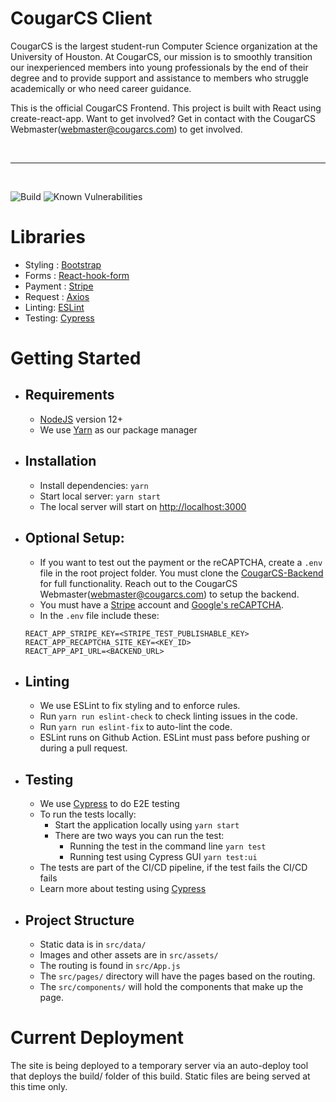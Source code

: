 # CougarCS Client

CougarCS is the largest student-run Computer Science organization at the University of Houston. At CougarCS, our mission is to smoothly transition our inexperienced members into young professionals by the end of their degree and to provide support and assistance to members who struggle academically or who need career guidance.

This is the official CougarCS Frontend. This project is built with React using create-react-app. Want to get involved? Get in contact with the CougarCS Webmaster(webmaster@cougarcs.com) to get involved.

<br/>
<hr/>
<br/>

![Build](https://img.shields.io/github/workflow/status/CougarCS/CougarCS-Client/Install,%20Build,%20Deploy?label=actions) ![Known Vulnerabilities](https://snyk.io/test/github/badges/shields/badge.svg?targetFile=badge-maker/package.json)

# Libraries

- Styling : [Bootstrap](https://github.com/react-bootstrap/react-bootstrap)
- Forms : [React-hook-form](https://github.com/react-hook-form/react-hook-form)
- Payment : [Stripe](https://stripe.com/docs)
- Request : [Axios](https://github.com/axios/axios)
- Linting: [ESLint](https://eslint.org/)
- Testing: [Cypress](https://www.cypress.io/)

# Getting Started

- ## Requirements
  - [NodeJS](https://nodejs.org/en/) version 12+
  - We use [Yarn](https://yarnpkg.com/getting-started/install) as our package manager
- ## Installation
  - Install dependencies: `yarn`
  - Start local server: `yarn start`
  - The local server will start on [http://localhost:3000](http://localhost:3000)
- ## Optional Setup:
  - If you want to test out the payment or the reCAPTCHA, create a `.env` file in the root project folder. You must clone the [CougarCS-Backend](https://github.com/CougarCS/CougarCS-Backend) for full functionality. Reach out to the CougarCS Webmaster(webmaster@cougarcs.com) to setup the backend.
  - You must have a [Stripe](https://stripe.com/) account and [Google's reCAPTCHA](https://www.google.com/recaptcha/about/).
  - In the `.env` file include these:
  ```
  REACT_APP_STRIPE_KEY=<STRIPE_TEST_PUBLISHABLE_KEY>
  REACT_APP_RECAPTCHA_SITE_KEY=<KEY_ID>
  REACT_APP_API_URL=<BACKEND_URL>
  ```
- ## Linting
  - We use ESLint to fix styling and to enforce rules.
  - Run `yarn run eslint-check` to check linting issues in the code.
  - Run `yarn run eslint-fix` to auto-lint the code.
  - ESLint runs on Github Action. ESLint must pass before pushing or during a pull request.

- ## Testing
  - We use [Cypress](https://www.cypress.io/) to do E2E testing
  - To run the tests locally:
      - Start the application locally using ```yarn start```
      - There are two ways you can run the test:
          - Running the test in the command line ```yarn test```
          - Running test using Cypress GUI ```yarn test:ui```
  - The tests are part of the CI/CD pipeline, if the test fails the CI/CD fails
  - Learn more about testing using [Cypress](https://docs.cypress.io/guides/overview/why-cypress)

- ## Project Structure
  - Static data is in `src/data/`
  - Images and other assets are in `src/assets/`
  - The routing is found in `src/App.js`
  - The `src/pages/` directory will have the pages based on the routing.
  - The `src/components/` will hold the components that make up the page.

# Current Deployment

The site is being deployed to a temporary server via an auto-deploy tool that deploys the build/ folder of this build. Static files are being served at this time only.
